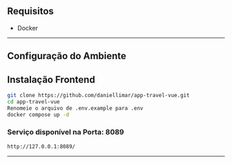 ## Requisitos

- Docker

---

## Configuração do Ambiente

## Instalação Frontend

```bash
git clone https://github.com/daniellimar/app-travel-vue.git
cd app-travel-vue
Renomeie o arquivo de .env.example para .env
docker compose up -d
```

### Serviço disponível na Porta: 8089

```bash
http://127.0.0.1:8089/
```

---
